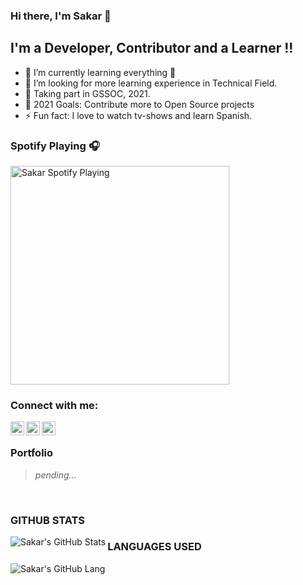 ### Hi there, I'm Sakar  👋

## I'm a Developer, Contributor and a Learner !!

- 🌱 I’m currently learning everything 🤣
- 👯 I’m looking for more learning experience in Technical Field.
- 🔭 Taking part in GSSOC, 2021.
- 🥅 2021 Goals: Contribute more to Open Source projects
- ⚡ Fun fact: I love to watch tv-shows and learn Spanish.

### Spotify Playing 🎧

[<img src="https://now-playing-codestackr.vercel.app/api/spotify-playing" alt="Sakar Spotify Playing" width="350" />](https://open.spotify.com/album/6wdSf72duVewXTqhYU3Z87?highlight=spotify:track:77Ft1RJngppZlq59B6uP0z)

### Connect with me:

[<img align="left" alt="Sakar | Twitter" width="22px" src="https://cdn.jsdelivr.net/npm/simple-icons@v3/icons/twitter.svg" />][twitter]
[<img align="left" alt="codeSTACKr | LinkedIn" width="22px" src="https://cdn.jsdelivr.net/npm/simple-icons@v3/icons/linkedin.svg" />][linkedin]
[<img align="left" alt="codeSTACKr | Instagram" width="22px" src="https://cdn.jsdelivr.net/npm/simple-icons@v3/icons/instagram.svg" />][instagram]

<br />

### Portfolio

> *pending...*

<br />

### GITHUB STATS

  <img align="left" alt="Sakar's GitHub Stats" src="https://github-readme-stats.codestackr.vercel.app/api?username=sakar97&show_icons=true&include_all_commits=true&theme=merko&hide_border=true" />

### LANGUAGES USED

<img align="left" alt="Sakar's GitHub Lang" src="https://github-readme-stats.vercel.app/api/top-langs/?username=sakar97&layout=compact" />

[twitter]: https://twitter.com/sakarmehra
[instagram]: https://instagram.com/_m_sakar_
[linkedin]: https://linkedin.com/in/sakar-mehra-73066a7b/
